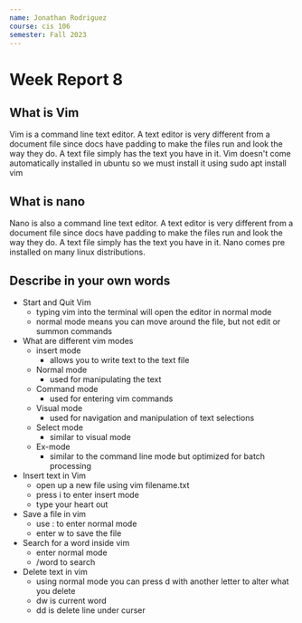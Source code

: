 ```yaml
---
name: Jonathan Rodriguez
course: cis 106
semester: Fall 2023
---
```


# Week Report 8

## What is Vim

Vim is a command line text editor. A text editor is very different from a document file since docs have padding to make the files run and look the way they do. A text file simply has the text you have in it.
Vim doesn't come automatically installed in ubuntu so we must install it using sudo apt install vim

## What is nano

Nano is also a command line text editor. A text editor is very different from a document file since docs have padding to make the files run and look the way they do. A text file simply has the text you have in it.
Nano comes pre installed on many linux distributions. 

## Describe in your own words

+ Start and Quit Vim
  + typing vim into the terminal will open the editor in normal mode
  + normal mode means you can move around the file, but not edit or summon commands
+ What are different vim modes
  + insert mode
    + allows you to write text to the text file 
  + Normal mode
    + used for manipulating the text
  + Command mode
    + used for entering vim commands
  + Visual mode
    + used for navigation and manipulation of text selections
  + Select mode
    + similar to visual mode
  + Ex-mode
    + similar to the command line mode but optimized for batch processing 
+ Insert text in Vim
  + open up a new file using vim filename.txt
  + press i to enter insert mode
  + type your heart out 
+ Save a file in vim
  + use : to enter normal mode
  + enter w to save the file
+ Search for a word inside vim
  + enter normal mode 
  + /word to search 
+ Delete text in vim
  + using normal mode you can press d with another letter to alter what you delete
  + dw is current word
  + dd is delete line under curser

